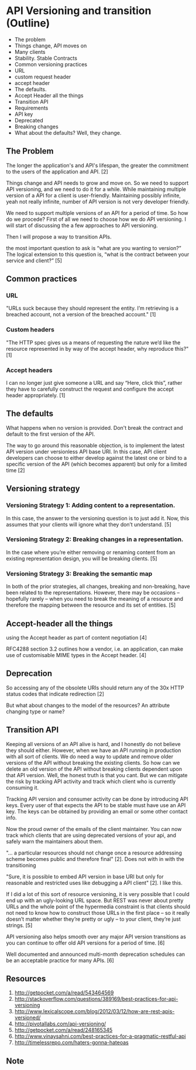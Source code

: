 # API Versioning and transition (Outline)

 * The problem
  * Things change, API moves on
  * Many clients
  * Stability. Stable Contracts
 * Common versioning practices
  * URL
  * custom request header
  * accept header
 * The defaults.
 * Accept Header all the things
 * Transition API
  * Requirements
  * API key
  * Deprecated
  * Breaking changes
  * What about the defaults? Well, they change.


## The Problem

The longer the application's and API's lifespan, the greater the commitment to
the users of the application and API. [2]

Things change and API needs to grow and move on. So we need to support API
versioning, and we need to do it for a while. While maintaining multiple
version of a API for a client is user-friendly. Maintaining possibly infinite,
yeah not really infinite, number of API version is not very developer friendly.

We need to support multiple versions of an API for a period of time.
So how do we procede? First of all we need to choose how we do API versioning.
I will start of discussing the a few approaches to API versioning.

Then I will propose a way to transition APIs.

the most important question to ask is “what are you wanting to version?”
The logical extension to this question is,
“what is the contract between your service and client?” [5]


## Common practices

### URL
"URLs suck because they should represent the entity.
I’m retrieving is a breached account, not a version of the breached account." [1]

### Custom headers
"The HTTP spec gives us a means of requesting the nature we’d like the resource
represented in by way of the accept header, why reproduce this?" [1]

### Accept headers
I can no longer just give someone a URL and say “Here, click this”,
rather they have to carefully construct the request and configure
the accept header appropriately. [1]

## The defaults
What happens when no version is provided. Don't break the contract and default
to the first version of the API.

The way to go around this reasonable objection, is to implement the latest API version under versionless API base URI. In this case, API client developers can choose to either develop against the latest one or bind to a specific version of the API (which becomes apparent) but only for a limited time [2]

## Versioning strategy

### Versioning Strategy 1: Adding content to a representation.
In this case, the answer to the versioning question is to just add it.  Now, this assumes that your clients will ignore what they don’t understand. [5]

### Versioning Strategy 2: Breaking changes in a representation.
In the case where you’re either removing or renaming content from an existing representation design, you will be breaking clients. [5]

### Versioning Strategy 3: Breaking the semantic map
In both of the prior strategies, all changes, breaking and non-breaking, have been related to the representations.  However, there may be occasions – hopefully rarely – when you need to break the meaning of a resource and therefore the mapping between the resource and its set of entities. [5]

## Accept-header all the things

using the Accept header as part of content negotiation [4]

RFC4288 section 3.2 outlines how a vendor, i.e. an application,
can make use of customisable MIME types in the Accept header. [4]

## Deprecation

So accessing any of the obsolete URIs should return any of the 30x HTTP
status codes that indicate redirection [2]

But what about changes to the model of the resources? An attribute changing type or
name?

## Transition API
Keeping all versions of an API alive is hard, and I honestly do not believe
they should either. However, when we have an API running in production with
all sort of clients. We do need a way to update and remove older versions of
the API without breaking the existing clients. So how can we delete an old
version of the API without breaking clients dependent upon that API version.
Well, the honest truth is that you cant. But we can mitigate the risk by tracking
API activity and track which client who is currently consuming it.

Tracking API version and consumer activity can be done by introducing API keys.
Every user of that expects the API to be stable must have use an API key.
The keys can be obtained by providing an email or some other contact info.

Now the proud owner of the emails of the client maintainer. You can now track
which clients that are using deprecated versions of your api, and safely
warn the maintainers about them.


"... a particular resources should not change once a resource addressing scheme
becomes public and therefore final" [2].  Does not with in with the transitioning

"Sure, it is possible to embed API version in base URI but only for reasonable
and restricted uses like debugging a API client" [2]. I like this.

If I did a lot of this sort of resource versioning, it is very possible that I could end up with an ugly-looking URL space. But REST was never about pretty URLs and the whole point of the hypermedia constraint is that clients should not need to know how to construct those URLs in the first place – so it really doesn’t matter whether they’re pretty or ugly – to your client, they’re just strings. [5]

API versioning also helps smooth over any major API version transitions as you can continue to offer old API versions for a period of time. [6]

Well documented and announced multi-month deprecation schedules can be an acceptable practice for many APIs. [6]



## Resources
1. http://getpocket.com/a/read/543464569
2. http://stackoverflow.com/questions/389169/best-practices-for-api-versioning
3. http://www.lexicalscope.com/blog/2012/03/12/how-are-rest-apis-versioned/
4. http://pivotallabs.com/api-versioning/
5. http://getpocket.com/a/read/248165345
6. http://www.vinaysahni.com/best-practices-for-a-pragmatic-restful-api
7. http://timelessrepo.com/haters-gonna-hateoas

## Note
